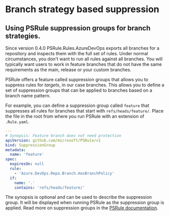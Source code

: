 Branch strategy based suppression
=================================

Using PSRule suppression groups for branch strategies.
------------------------------------------------------

Since version 0.4.0 PSRule.Rules.AzureDevOps exports all branches
for a repository and inspects them with the full set of rules. Under
normal circumstances, you don't want to run all rules against all
branches. You will typically want users to work in feature branches that
do not have the same requirements as the main, release or your custom
branches.

PSRule offers a feature called suppression groups that allows you to
suppress rules for _targets_, in our case branches. This allows you to
define a set of suppression groups that can be applied to branches
based on a branch name pattern.

For example, you can define a suppression group called `feature` that
suppresses all rules for branches that start with `refs/heads/feature/`.
Place the file in the root from where you run PSRule with an extension
of `.Rule.yaml`.

``` yaml
---
# Synopsis: Feature branch does not need protection
apiVersion: github.com/microsoft/PSRule/v1
kind: SuppressionGroup
metadata:
  name: 'feature'
spec:
  expiresOn: null
  rule:
    - 'Azure.DevOps.Repo.Branch.HasBranchPolicy'
  if:
    name: '.'
    contains: 'refs/heads/feature/'
```

The synopsis is optional and can be used to describe
the suppression group. It will be displayed when running
PSRule as the suppression group is applied. Read more on suppression
groups in the [PSRule documentation](https://microsoft.github.io/PSRule/v2/concepts/PSRule/en-US/about_PSRule_SuppressionGroups/).